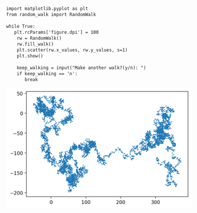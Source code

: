     import matplotlib.pyplot as plt
    from random_walk import RandomWalk

    while True:
       plt.rcParams['figure.dpi'] = 100
        rw = RandomWalk()
        rw.fill_walk()
        plt.scatter(rw.x_values, rw.y_values, s=1)
        plt.show()
    
        keep_walking = input("Make another walk?(y/n): ")
        if keep_walking == 'n':
           break
![image](https://github.com/PythonandLee/Python_Matplotlib/blob/master/random_walk.jpg)
